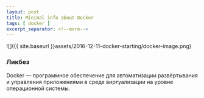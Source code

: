 ```yaml
---
layout: post
title: Minimal info about Docker
tags: [ docker ]
excerpt_separator: <!--more-->
---
```


![]({{ site.baseurl }}assets/2016-12-11-docker-starting/docker-image.png)

### Ликбез

Docker — программное обеспечение для автоматизации развёртывания и управления приложениями в среде виртуализации на уровне операционной системы.

<!--more-->